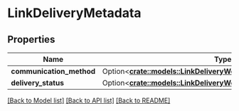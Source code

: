 # LinkDeliveryMetadata

## Properties

Name | Type | Description | Notes
------------ | ------------- | ------------- | -------------
**communication_method** | Option<[**crate::models::LinkDeliveryWebhookCommunicationMethod**](LinkDeliveryWebhookCommunicationMethod.md)> |  | [optional]
**delivery_status** | Option<[**crate::models::LinkDeliveryWebhookDeliveryStatus**](LinkDeliveryWebhookDeliveryStatus.md)> |  | [optional]

[[Back to Model list]](../README.md#documentation-for-models) [[Back to API list]](../README.md#documentation-for-api-endpoints) [[Back to README]](../README.md)


